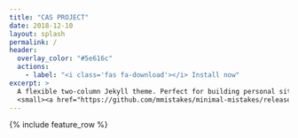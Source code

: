 ```yaml
---
title: "CAS PROJECT"
date: 2018-12-10
layout: splash
permalink: /
header:
  overlay_color: "#5e616c"
  actions:
    - label: "<i class='fas fa-download'></i> Install now"
excerpt: >
  A flexible two-column Jekyll theme. Perfect for building personal sites, blogs, and portfolios.<br />
  <small><a href="https://github.com/mmistakes/minimal-mistakes/releases/tag/4.14.1">Latest release v4.14.1</a></small>
---
```


{% include feature_row %}
